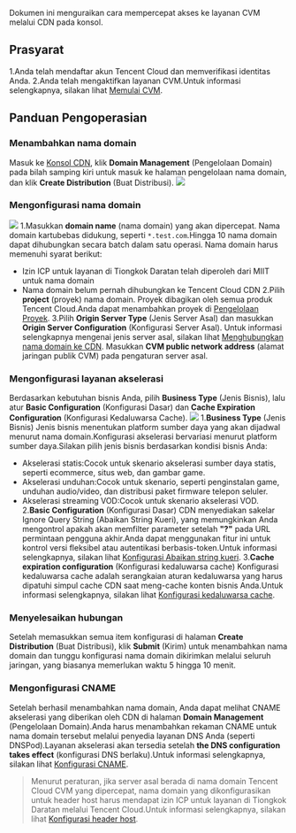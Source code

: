 Dokumen ini menguraikan cara mempercepat akses ke layanan CVM melalui CDN pada konsol.

## Prasyarat
1.Anda telah mendaftar akun Tencent Cloud dan memverifikasi identitas Anda.
2.Anda telah mengaktifkan layanan CVM.Untuk informasi selengkapnya, silakan lihat [Memulai CVM](https://intl.cloud.tencent.com/document/product/213/2936).


## Panduan Pengoperasian

### Menambahkan nama domain

Masuk ke [Konsol CDN](https://console.cloud.tencent.com/cdn), klik **Domain Management** (Pengelolaan Domain) pada bilah samping kiri untuk masuk ke halaman pengelolaan nama domain, dan klik **Create Distribution** (Buat Distribusi).
![](https://main.qcloudimg.com/raw/0d7c11a53f663ac8554f59e777dc01e7.png)

### Mengonfigurasi nama domain
![](https://main.qcloudimg.com/raw/be5e2b251bbcbcc674242062684649c1.png)
1.Masukkan **domain name** (nama domain) yang akan dipercepat.
Nama domain kartubebas didukung, seperti `*.test.com`.Hingga 10 nama domain dapat dihubungkan secara batch dalam satu operasi.
Nama domain harus memenuhi syarat berikut:
- Izin ICP untuk layanan di Tiongkok Daratan telah diperoleh dari MIIT untuk nama domain
- Nama domain belum pernah dihubungkan ke Tencent Cloud CDN
2.Pilih **project** (proyek) nama domain.
Proyek dibagikan oleh semua produk Tencent Cloud.Anda dapat menambahkan proyek di [Pengelolaan Proyek](https://console.cloud.tencent.com/project).
3.Pilih **Origin Server Type** (Jenis Server Asal) dan masukkan **Origin Server Configuration** (Konfigurasi Server Asal).
Untuk informasi selengkapnya mengenai jenis server asal, silakan lihat [Menghubungkan nama domain ke CDN](https://intl.cloud.tencent.com/document/product/228/5734).
Masukkan **CVM public network address** (alamat jaringan publik CVM) pada pengaturan server asal.

### Mengonfigurasi layanan akselerasi

Berdasarkan kebutuhan bisnis Anda, pilih **Business Type** (Jenis Bisnis), lalu atur **Basic Configuration** (Konfigurasi Dasar) dan **Cache Expiration Configuration** (Konfigurasi Kedaluwarsa Cache).
![](https://main.qcloudimg.com/raw/6264633c18801547e4aece61a94009cb.png)
1.**Business Type** (Jenis Bisnis)
Jenis bisnis menentukan platform sumber daya yang akan dijadwal menurut nama domain.Konfigurasi akselerasi bervariasi menurut platform sumber daya.Silakan pilih jenis bisnis berdasarkan kondisi bisnis Anda:
- Akselerasi statis:Cocok untuk skenario akselerasi sumber daya statis, seperti ecommerce, situs web, dan gambar game.
- Akselerasi unduhan:Cocok untuk skenario, seperti penginstalan game, unduhan audio/video, dan distribusi paket firmware telepon seluler.
- Akselerasi streaming VOD:Cocok untuk skenario akselerasi VOD.
2.**Basic Configuration** (Konfigurasi Dasar)
CDN menyediakan sakelar Ignore Query String (Abaikan String Kueri), yang memungkinkan Anda mengontrol apakah akan memfilter parameter setelah **"?"** pada URL permintaan pengguna akhir.Anda dapat menggunakan fitur ini untuk kontrol versi fleksibel atau autentikasi berbasis-token.Untuk informasi selengkapnya, silakan lihat [Konfigurasi Abaikan string kueri](https://intl.cloud.tencent.com/doc/product/228/6291).
3.**Cache expiration configuration** (Konfigurasi kedaluwarsa cache)
Konfigurasi kedaluwarsa cache adalah serangkaian aturan kedaluwarsa yang harus dipatuhi simpul cache CDN saat meng-cache konten bisnis Anda.Untuk informasi selengkapnya, silakan lihat [Konfigurasi kedaluwarsa cache](https://intl.cloud.tencent.com/doc/product/228/6290).

### Menyelesaikan hubungan
Setelah memasukkan semua item konfigurasi di halaman **Create Distribution** (Buat Distribusi), klik **Submit** (Kirim) untuk menambahkan nama domain dan tunggu konfigurasi nama domain dikirimkan melalui seluruh jaringan, yang biasanya memerlukan waktu 5 hingga 10 menit.

### Mengonfigurasi CNAME
Setelah berhasil menambahkan nama domain, Anda dapat melihat CNAME akselerasi yang diberikan oleh CDN di halaman **Domain Management** (Pengelolaan Domain).Anda harus menambahkan rekaman CNAME untuk nama domain tersebut melalui penyedia layanan DNS Anda (seperti DNSPod).Layanan akselerasi akan tersedia setelah **the DNS configuration takes effect** (konfigurasi DNS berlaku).Untuk informasi selengkapnya, silakan lihat [Konfigurasi CNAME](https://intl.cloud.tencent.com/doc/product/228/3121).


>Menurut peraturan, jika server asal berada di nama domain Tencent Cloud CVM yang dipercepat, nama domain yang dikonfigurasikan untuk header host harus mendapat izin ICP untuk layanan di Tiongkok Daratan melalui Tencent Cloud.Untuk informasi selengkapnya, silakan lihat [Konfigurasi header host](https://intl.cloud.tencent.com/document/product/228/6293).
